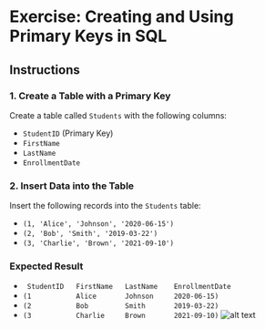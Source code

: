 # Exercise: Creating and Using Primary Keys in SQL

## Instructions

### 1. Create a Table with a Primary Key
Create a table called `Students` with the following columns:
- `StudentID` (Primary Key)
- `FirstName`
- `LastName`
- `EnrollmentDate`

### 2. Insert Data into the Table
Insert the following records into the `Students` table:

- `(1, 'Alice', 'Johnson', '2020-06-15')`
-  `(2, 'Bob', 'Smith', '2019-03-22')`
- `(3, 'Charlie', 'Brown', '2021-09-10')`

### Expected Result

- ` StudentID	FirstName	LastName	EnrollmentDate`
- `(1           Alice       Johnson     2020-06-15)`
- `(2           Bob         Smith       2019-03-22)`
- `(3           Charlie     Brown       2021-09-10)`
![alt text](image.png)